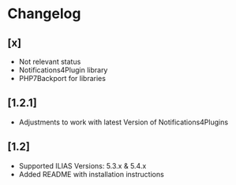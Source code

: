 # Changelog

## [x]
* Not relevant status
* Notifications4Plugin library
* PHP7Backport for libraries

## [1.2.1]
* Adjustments to work with latest Version of Notifications4Plugins

## [1.2]
* Supported ILIAS Versions: 5.3.x & 5.4.x
* Added README with installation instructions